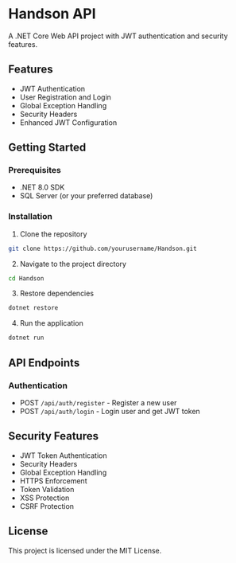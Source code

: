 # Handson API

A .NET Core Web API project with JWT authentication and security features.

## Features

- JWT Authentication
- User Registration and Login
- Global Exception Handling
- Security Headers
- Enhanced JWT Configuration

## Getting Started

### Prerequisites

- .NET 8.0 SDK
- SQL Server (or your preferred database)

### Installation

1. Clone the repository
```bash
git clone https://github.com/yourusername/Handson.git
```

2. Navigate to the project directory
```bash
cd Handson
```

3. Restore dependencies
```bash
dotnet restore
```

4. Run the application
```bash
dotnet run
```

## API Endpoints

### Authentication

- POST `/api/auth/register` - Register a new user
- POST `/api/auth/login` - Login user and get JWT token

## Security Features

- JWT Token Authentication
- Security Headers
- Global Exception Handling
- HTTPS Enforcement
- Token Validation
- XSS Protection
- CSRF Protection

## License

This project is licensed under the MIT License. 